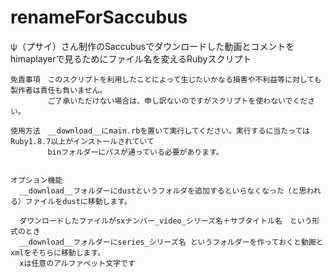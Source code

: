 renameForSaccubus
=================

ψ（プサイ）さん制作のSaccubusでダウンロードした動画とコメントをhimaplayerで見るためにファイル名を変えるRubyスクリプト

    免責事項　このスクリプトを利用したことによって生じたいかなる損害や不利益等に対しても製作者は責任も負いません。
    　　　　　ご了承いただけない場合は、申し訳ないのですがスクリプトを使わないでください。
    
    使用方法　__download__にmain.rbを置いて実行してください。実行するに当たってはRuby1.8.7以上がインストールされていて
    　　　　　binフォルダーにパスが通っている必要があります。
    

    オプション機能
      __download__フォルダーにdustというフォルダを追加するといらなくなった（と思われる）ファイルをdustに移動します。

      ダウンロードしたファイルがsxナンバー_video_シリーズ名＋サブタイトル名　という形式のとき
      __download__フォルダーにseries_シリーズ名 というフォルダーを作っておくと動画とxmlをそちらに移動します。
      xは任意のアルファベット文字です
